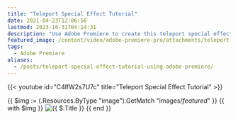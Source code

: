 ```yaml
---
title: "Teleport Special Effect Tutorial"
date: 2021-04-23T12:06:56
lastmod: 2023-10-31T04:14:31
description: "Use Adobe Premiere to create this teleport special effect"
featured_image: /content/video/adobe-premiere-pro/attachments/teleport-special-effect-tutorial-in-adobe-premiere.jpg
tags:
  - Adobe Premiere
aliases:
  - /posts/teleport-special-effect-tutorial-using-adobe-premiere/
---
```


{{< youtube id="C4lfW2s7U7c" title="Teleport Special Effect Tutorial" >}}

{{ $img := (.Resources.ByType "image").GetMatch "images/*featured*" }}
{{ with $img }}
<img src="{{ .Permalink }}" alt="{{ $.Title }}">
{{ end }}
